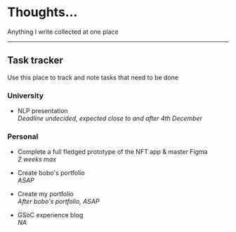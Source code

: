 # Thoughts...
Anything I write collected at one place

<hr>

## Task tracker  

Use this place to track and note tasks that need to be done

### University

- NLP presentation  
*Deadline undecided, expected close to and after 4th December*

### Personal

- Complete a full fledged prototype of the NFT app & master Figma  
*2 weeks max*

- Create bobo's portfolio  
*ASAP*

- Create my portfolio  
*After bobo's portfolio, ASAP*

- GSoC experience blog  
*NA*
